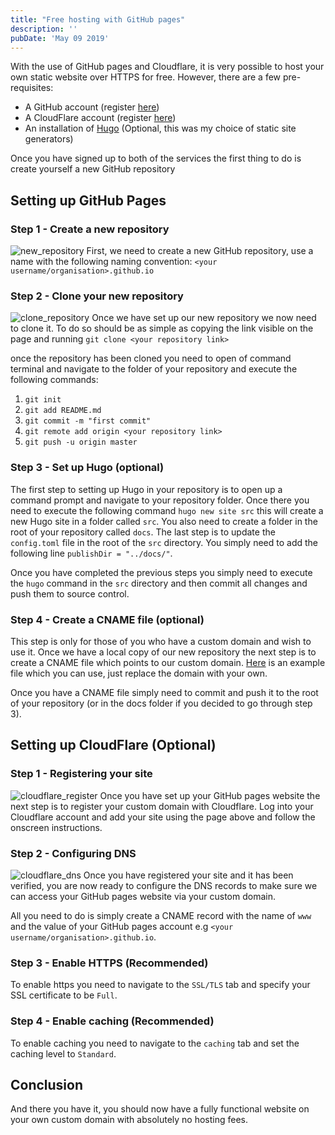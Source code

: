 ```yaml
---
title: "Free hosting with GitHub pages"
description: ''
pubDate: 'May 09 2019'
---
```


With the use of GitHub pages and Cloudflare, it is very possible to host your own static website over HTTPS for free. However, there are a few pre-requisites:

- A GitHub account (register [here](https://github.com/join))
- A CloudFlare account (register [here](https://dash.cloudflare.com/sign-up))
- An installation of [Hugo](https://gohugo.io/getting-started/installing/) (Optional, this was my choice of static site generators)

Once you have signed up to both of the services the first thing to do is create yourself a new GitHub repository

## Setting up GitHub Pages

### Step 1 - Create a new repository
![new_repository](/img/blog/free_hosting_github_pages/new_repository.jpg)
First, we need to create a new GitHub repository, use a name with the following naming convention: `<your username/organisation>.github.io`

### Step 2 - Clone your new repository
![clone_repository](/img/blog/free_hosting_github_pages/clone_repository.jpg)
Once we have set up our new repository we now need to clone it. To do so should be as simple as copying the link visible on the page and running `git clone <your repository link>`

once the repository has been cloned you need to open of command terminal and navigate to the folder of your repository and execute the following commands:

1. `git init`
2. `git add README.md`
3. `git commit -m "first commit"`
4. `git remote add origin <your repository link>`
5. `git push -u origin master`

### Step 3 - Set up Hugo (optional)
The first step to setting up Hugo in your repository is to open up a command prompt and navigate to your repository folder. Once there you need to execute the following command `hugo new site src` this will create a new Hugo site in a folder called `src`. You also need to create a folder in the root of your repository called `docs`. The last step is to update the `config.toml` file in the root of the `src` directory. You simply need to add the following line `publishDir = "../docs/"`.

Once you have completed the previous steps you simply need to execute the `hugo` command in the `src` directory and then commit all changes and push them to source control. 

### Step 4 - Create a CNAME file (optional)
This step is only for those of you who have a custom domain and wish to use it.
Once we have a local copy of our new repository the next step is to create a CNAME file which points to our custom domain. <a href="/download/blog/free_hosting_github_pages/CNAME" download>Here</a> is an example file which you can use, just replace the domain with your own.

Once you have a CNAME file simply need to commit and push it to the root of your repository (or in the docs folder if you decided to go through step 3).

## Setting up CloudFlare (Optional)

### Step 1 - Registering your site
![cloudflare_register](/img/blog/free_hosting_github_pages/cloudflare_register.jpg)
Once you have set up your GitHub pages website the next step is to register your custom domain with Cloudflare. Log into your Cloudflare account and add your site using the page above and follow the onscreen instructions.

### Step 2 - Configuring DNS
![cloudflare_dns](/img/blog/free_hosting_github_pages/cloudflare_dns.jpg)
Once you have registered your site and it has been verified, you are now ready to configure the DNS records to make sure we can access your GitHub pages website via your custom domain.

All you need to do is simply create a CNAME record with the name of `www` and the value of your GitHub pages account e.g `<your username/organisation>.github.io`.

### Step 3 - Enable HTTPS (Recommended)
To enable https you need to navigate to the `SSL/TLS` tab and specify your SSL certificate to be `Full`.

### Step 4 - Enable caching (Recommended)
To enable caching you need to navigate to the `caching` tab and set the caching level to `Standard`.

## Conclusion
And there you have it, you should now have a fully functional website on your own custom domain with absolutely no hosting fees.